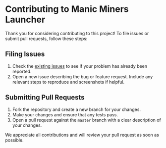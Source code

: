 # Contributing to Manic Miners Launcher

Thank you for considering contributing to this project! To file issues or submit pull requests, follow these steps:

## Filing Issues

1. Check the [existing issues](https://github.com/Wal33D/manic-miners-launcher/issues) to see if your problem has already been reported.
2. Open a new issue describing the bug or feature request. Include any relevant steps to reproduce and screenshots if helpful.

## Submitting Pull Requests

1. Fork the repository and create a new branch for your changes.
2. Make your changes and ensure that any tests pass.
3. Open a pull request against the `master` branch with a clear description of your changes.

We appreciate all contributions and will review your pull request as soon as possible.
